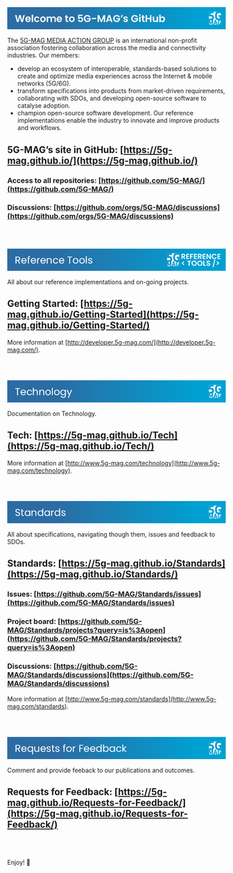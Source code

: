 <img src="../assets/images/Banner_Welcome.png">

The [5G-MAG MEDIA ACTION GROUP](https://www.5g-mag.com)  is an international non-profit association fostering collaboration across the media and connectivity industries. Our members:

* develop an ecosystem of interoperable, standards-based solutions to create and optimize media experiences across the Internet & mobile networks (5G/6G).
* transform specifications into products from market-driven requirements, collaborating with SDOs, and developing open-source software to catalyse adoption.
* champion open-source software development. Our reference implementations enable the industry to innovate and improve products and workflows.

## 5G-MAG’s site in GitHub: [https://5g-mag.github.io/](https://5g-mag.github.io/)
### Access to all repositories: [https://github.com/5G-MAG/](https://github.com/5G-MAG/)
### Discussions: [https://github.com/orgs/5G-MAG/discussions](https://github.com/orgs/5G-MAG/discussions) 

<br><br>

<a href="https://5g-mag.github.io/Getting-Started/"><img src="../assets/images/Button_RT.png"><a/>

All about our reference implementations and on-going projects.
## Getting Started: [https://5g-mag.github.io/Getting-Started](https://5g-mag.github.io/Getting-Started/)

More information at [http://developer.5g-mag.com/](http://developer.5g-mag.com/).

<br><br>

<a href="https://5g-mag.github.io/Tech/"><img src="../assets/images/Button_Tech.png"><a/>

Documentation on Technology.
## Tech: [https://5g-mag.github.io/Tech](https://5g-mag.github.io/Tech/)

More information at [http://www.5g-mag.com/technology](http://www.5g-mag.com/technology).

<br><br>

<a href="https://5g-mag.github.io/Standards/"><img src="../assets/images/Button_Std.png"><a/>

All about specifications, navigating though them, issues and feedback to SDOs.
## Standards: [https://5g-mag.github.io/Standards](https://5g-mag.github.io/Standards/)
### Issues: [https://github.com/5G-MAG/Standards/issues](https://github.com/5G-MAG/Standards/issues)
### Project board: [https://github.com/5G-MAG/Standards/projects?query=is%3Aopen](https://github.com/5G-MAG/Standards/projects?query=is%3Aopen)
### Discussions: [https://github.com/5G-MAG/Standards/discussions](https://github.com/5G-MAG/Standards/discussions)

More information at [http://www.5g-mag.com/standards](http://www.5g-mag.com/standards).

<br><br>

<a href="https://5g-mag.github.io/Requests-for-Feedback/"><img src="../assets/images/Button_RfF.png"><a/>

Comment and provide feeback to our publications and outcomes.
## Requests for Feedback: [https://5g-mag.github.io/Requests-for-Feedback/](https://5g-mag.github.io/Requests-for-Feedback/)

<br><br>

Enjoy! 💪
